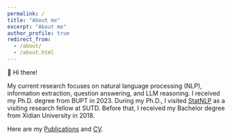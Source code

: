 ```yaml
---
permalink: /
title: "About me"
excerpt: "About me"
author_profile: true
redirect_from: 
  - /about/
  - /about.html
---
```


:wave: Hi there!

My current research focuses on natural language processing (NLP), information extraction, question answering, and LLM reasoning. 
I received my Ph.D. degree from BUPT in 2023. During my Ph.D., I visited [StatNLP](https://istd.sutd.edu.sg/people/faculty/lu-wei) as a visiting research fellow at SUTD.
Before that, I received my Bachelor degree from Xidian University in 2018.

Here are my [Publications](https://hanjiale.github.io/publications/) and [CV](https://hanjiale.github.io/cv/).
<!--
## News:

**2023-06** I got president's award at ShanghaiTech University, which is Top 2 out of all 717 graduate students.

**2022-10** Our paper [Named Entity and Relation Extraction with Multi-Modal Retrieval](https://aclanthology.org/2022.findings-emnlp.437/) was accepted to the Findings of EMNLP 2022!

**2022-07** Our paper [A Knowledge-based System for Multilingual Named Entity Recognition](https://arxiv.org/pdf/2203.00545.pdf) wins the **Best System Paper Award** (top 0.45%=1/221) at SemEval 2022!

**2022-04** Our paper [ITA: Image-Text Alignments for Multi-Modal Named Entity Recognition](https://wangxinyu0922.github.io/publication/naacl-2022-multimodal) was accepted to the **Main Conference** of NAACL 2022!

**2022-02:** Our system wins the SemEval-2022 [Multilingual Complex Named Entity Recognition](https://multiconer.github.io/results) shared task over 10 out of 13 tracks! [Paper](https://wangxinyu0922.github.io/publication/semeval-2022-kb)

**2021-05:** Our paper [Automated Concatenation of Embeddings for Structured Prediction](https://wangxinyu0922.github.io/publication/acl-2021-ace) was accepted to the **Main Conference** of ACL 2021!

**2021-05:** Our paper [Structural Knowledge Distillation: Tractably Distilling Information for Structured Predictor](https://wangxinyu0922.github.io/publication/acl-2021-structural) was accepted to the **Main Conference** of ACL 2021!

**2021-05:** Our paper [Improving Named Entity Recognition by External Context Retrieving and Cooperative Learning](https://wangxinyu0922.github.io/publication/acl-2021-retrieval) was accepted to the **Main Conference** of ACL 2021!

**2021-04:** I got [**Excellent Intern**](https://damo.alibaba.com/events/114) award, which is for the top 12 outstanding interns at Alibaba Group in 2020. 

**2020-09:** Our paper [AIN: Fast and Accurate Sequence Labeling with Approximate Inference Network](https://wangxinyu0922.github.io/publication/emnlp-2020-ain) was accepted to the **Main Conference** of EMNLP 2020!

**2020-09:** Our paper [More Embeddings, Better Sequence Labelers?](https://wangxinyu0922.github.io/publication/emnlp-2020-empirical) was accepted to **Findings** of EMNLP 2020!

**2020-09:** Our paper [Second-Order Neural Dependency Parsing with Message Passing and End-to-End Training](https://wangxinyu0922.github.io/publication/aacl-2020-second) was accepted to AACL 2020!

**2020-04:** Our paper [Structure-Level Knowledge Distillation For Multilingual Sequence Labeling](https://wangxinyu0922.github.io/publication/acl-2020-structure) was accepted to ACL 2020!
 -->
<!-- <script type="text/javascript" id="clustrmaps" src="//cdn.clustrmaps.com/map_v2.js?d=7dXWzz_BFdF80Bt0k6e0-SW76O_S3FJ2XbK4i4aWW1s&cl=ffffff&w=a"></script> -->
<script type="text/javascript" id="clustrmaps" src="//cdn.clustrmaps.com/map_v2.js?cl=ffffff&w=a&t=tt&d=7dXWzz_BFdF80Bt0k6e0-SW76O_S3FJ2XbK4i4aWW1s"></script>